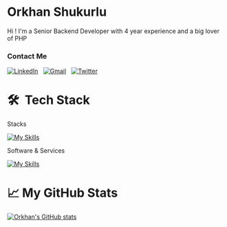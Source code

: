 # Orkhan Shukurlu

Hi ! I'm a Senior Backend Developer with 4 year experience and a big lover of PHP

### Contact Me

<a href="https://www.linkedin.com/in/orkhansh" target="_blank"><img src="https://img.shields.io/badge/linkedin-%230077B5.svg?&style=for-the-badge&logo=linkedin&logoColor=white" alt="LinkedIn" /></a>&nbsp;&nbsp;
<a href="mailto:orkahndev@gmail.com" target="_blank"><img src="https://img.shields.io/badge/gmail-%23D14836.svg?&style=for-the-badge&logo=gmail&logoColor=white" alt="Gmail"/></a>&nbsp;&nbsp;
<a href="https://twitter.com/orkhanshukur" target="_blank"><img src="https://img.shields.io/badge/Twitter-%231DA1F2.svg?&style=for-the-badge&logo=twitter&logoColor=white" alt="Twitter"/></a>&nbsp;&nbsp;

# 🛠 &nbsp;Tech Stack

Stacks

[![My Skills](https://skillicons.dev/icons?i=php,laravel,symfony,mysql,postgres,js,jquery,html,css,bootstrap&theme=light)](https://skillicons.dev)

Software & Services

[![My Skills](https://skillicons.dev/icons?i=git,postman,docker,redis,rabbitmq,linux,vscode,stackoverflow,figma&theme=light)](https://skillicons.dev)

# 📈 My GitHub Stats

[![Orkhan's GitHub stats](https://github-readme-stats.vercel.app/api?username=orkhanshukurlu&count_private=true&show_icons=true&theme=light)](https://github.com/orkhanshukurlu/github-readme-stats)
